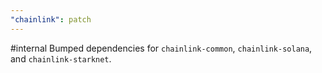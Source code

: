 ```yaml
---
"chainlink": patch
---
```


#internal Bumped dependencies for `chainlink-common`, `chainlink-solana`, and `chainlink-starknet`.
